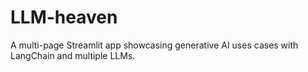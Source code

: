 # LLM-heaven
A multi-page Streamlit app showcasing generative AI uses cases with LangChain and multiple LLMs.
